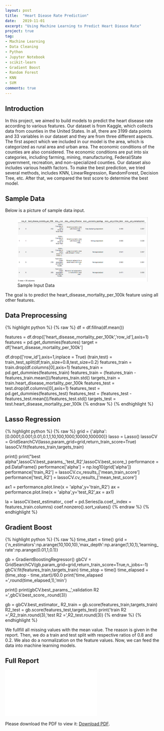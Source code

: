 ```yaml
---
layout: post
title:  "Heart Diease Rate Prediction"
date:   2019-11-01
excerpt: "Using Machine Learning to Predict Heart Diease Rate"
project: true
tag:
- Machine Learning
- Data Cleaning
- Python
- Jupyter Notebook
- scikit-learn
- Gradient Boost
- Random Forest
- KNN
- SVM
comments: true
---
```


## Introduction
In this project, we aimed to build models to predict the heart disease rate according to various features. Our dataset is from Kaggle, which collects data from counties in the United States. In all, there are 3199 data points and 33 variables in our dataset and they are from three different aspects. The first aspect which we included in our model is the area, which is categorized as rural area and urban area. The economic conditions of the counties are also considered. The economic conditions are put into six categories, including farming, mining, manufacturing, Federal/State government, recreation, and non-specialized counties. Our dataset also includes various health factors. To make the best prediction, we tried several methods, includes KNN, LinearRegression, RandomForest, Decision Tree, etc. After that, we compared the test score to determine the best model.

## Sample Data
Below is a picture of sample data input.

<figure>
	<img src="/assets/img/MLHeart/SampleData.jpg">
	<figcaption>Sample Input Data</figcaption>
</figure>

The goal is to predict the heart_disease_mortality_per_100k feature using all other features.

## Data Preprocessing

{% highlight python %}
{% raw %}
df = df.fillna(df.mean())

features = df.drop(['heart_disease_mortality_per_100k','row_id'],axis=1)
features = pd.get_dummies(features)
target = df['heart_disease_mortality_per_100k']

df.drop(['row_id'],axis=1,inplace = True)
(train,test) = train_test_split(df,train_size=0.8,test_size=0.2)
features_train = train.drop(df.columns[0],axis=1)
features_train = pd.get_dummies(features_train)
features_train = (features_train - features_train.mean())/features_train.std()
targets_train = train.heart_disease_mortality_per_100k
features_test = test.drop(df.columns[0],axis=1)
features_test = pd.get_dummies(features_test)
features_test = (features_test - features_test.mean())/features_test.std()
targets_test = test.heart_disease_mortality_per_100k
{% endraw %}
{% endhighlight %}

## Lasso Regression

{% highlight python %}
{% raw %}
grid = {'alpha':[0.0001,0.001,0.01,0.1,1,10,100,1000,10000,100000]}
lasso = Lasso()
lassoCV = GridSearchCV(lasso,param_grid=grid,return_train_score=True)
lassoCV.fit(features_train,targets_train)

print()
print("best alpha",lassoCV.best_params_,'test_R2',lassoCV.best_score_)
performance = pd.DataFrame()
performance['alpha'] = np.log10(grid['alpha'])
performance['train_R2'] = lassoCV.cv_results_['mean_train_score'] 
performance['test_R2'] = lassoCV.cv_results_['mean_test_score'] 

ax1 = performance.plot.line(x = 'alpha',y='train_R2')
ax = performance.plot.line(x = 'alpha',y='test_R2',ax = ax1)

la = lassoCV.best_estimator_
coef = pd.Series(la.coef_,index = features_train.columns)
coef.nonzero().sort_values()
{% endraw %}
{% endhighlight %}

## Gradient Boost

{% highlight python %}
{% raw %}
time_start = time()
grid = {'n_estimators':np.arange(10,100,10),'max_depth':np.arange(1,10,1),'learning_rate':np.arange(0.01,1,0.1)}

gb = GradientBoostingRegressor()
gbCV = GridSearchCV(gb,param_grid=grid,return_train_score=True,n_jobs=-1)
gbCV.fit(features_train,targets_train)
time_stop = time()
time_elapsed = (time_stop - time_start)/60.0
print('time_elapsed =',round(time_elapsed,1),'min')

print()
print(gbCV.best_params_,',validation R2 =',gbCV.best_score_.round(3))

gb = gbCV.best_estimator_
R2_train = gb.score(features_train,targets_train)
R2_test  = gb.score(features_test,targets_test)
print('train R2 =',R2_train.round(3),'test R2 =',R2_test.round(3))
{% endraw %}
{% endhighlight %}

We fullfill all missing values with the mean value. The reason is given in the report. Then, we do a train and test split with respective ratios of 0.8 and 0.2. We also do a normalization on the feature values. Now, we can feed the data into machine learning models.

## Full Report
<object data="/assets/Projects/Machine_Learning_Project_Report.pdf" type="application/pdf" width="300px" height="300px">
  <embed src="/assets/Projects/Machine_Learning_Project_Report.pdf">
      <p>Please download the PDF to view it: <a href="/assets/Projects/Machine_Learning_Project_Report.pdf">Download PDF</a>.</p>
  </embed>
</object>
